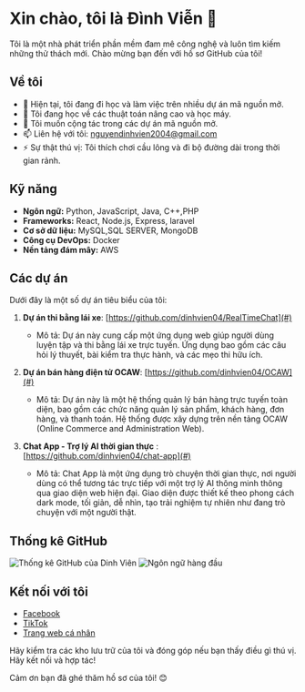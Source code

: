 
# Xin chào, tôi là Đình Viễn 👋

Tôi là một nhà phát triển phần mềm đam mê công nghệ và luôn tìm kiếm những thử thách mới. Chào mừng bạn đến với hồ sơ GitHub của tôi!

## Về tôi

- 🔭 Hiện tại, tôi đang đi học và làm việc trên nhiều dự án mã nguồn mở.
- 🌱 Tôi đang học về các thuật toán nâng cao và học máy.
- 👯 Tôi muốn cộng tác trong các dự án mã nguồn mở.
- 📫 Liên hệ với tôi: nguyendinhvien2004@gmail.com
- ⚡ Sự thật thú vị: Tôi thích chơi cầu lông và đi bộ đường dài trong thời gian rảnh.

## Kỹ năng

- **Ngôn ngữ:** Python, JavaScript, Java, C++,PHP
- **Frameworks:** React, Node.js, Express, laravel
- **Cơ sở dữ liệu:** MySQL,SQL SERVER, MongoDB
- **Công cụ DevOps:** Docker
- **Nền tảng đám mây:** AWS

## Các dự án

Dưới đây là một số dự án tiêu biểu của tôi:

1. **Dự án thi bằng lái xe**: [https://github.com/dinhvien04/RealTimeChat](#)
   - Mô tả: Dự án này cung cấp một ứng dụng web giúp người dùng luyện tập và thi bằng lái xe trực tuyến. Ứng dụng bao gồm các câu hỏi lý thuyết, bài kiểm tra thực hành, và các mẹo thi hữu ích.

2. **Dự án bán hàng điện tử OCAW**: [https://github.com/dinhvien04/OCAW](#)
   - Mô tả: Dự án này là một hệ thống quản lý bán hàng trực tuyến toàn diện, bao gồm các chức năng quản lý sản phẩm, khách hàng, đơn hàng, và thanh toán. Hệ thống được xây dựng trên nền tảng OCAW (Online Commerce and Administration Web).
   
3. **Chat App - Trợ lý AI thời gian thực** :[https://github.com/dinhvien04/chat-app](#)
   - Mô tả: Chat App là một ứng dụng trò chuyện thời gian thực, nơi người dùng có thể tương tác trực tiếp với một trợ lý AI thông minh thông qua giao diện web hiện đại. Giao diện được thiết kế theo phong cách dark mode, tối giản, dễ nhìn, tạo trải nghiệm tự nhiên như đang trò chuyện với một người thật.
## Thống kê GitHub

![Thống kê GitHub của Dinh Viên](https://github-readme-stats.vercel.app/api?username=dinhvien04&show_icons=true&theme=radical)
![Ngôn ngữ hàng đầu](https://github-readme-stats.vercel.app/api/top-langs/?username=dinhvien04&layout=compact&theme=radical)

## Kết nối với tôi

- [Facebook](https://www.facebook.com/profile.php?id=100048151745011)
- [TikTok](https://www.tiktok.com/@vien08052004)
- [Trang web cá nhân]()

Hãy kiểm tra các kho lưu trữ của tôi và đóng góp nếu bạn thấy điều gì thú vị. Hãy kết nối và hợp tác!

Cảm ơn bạn đã ghé thăm hồ sơ của tôi! 😊
